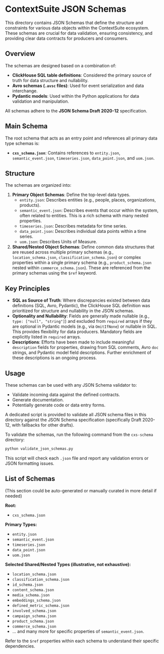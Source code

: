 # ContextSuite JSON Schemas

This directory contains JSON Schemas that define the structure and constraints for various data objects within the ContextSuite ecosystem. These schemas are crucial for data validation, ensuring consistency, and providing clear data contracts for producers and consumers.

## Overview

The schemas are designed based on a combination of:
-   **ClickHouse SQL table definitions**: Considered the primary source of truth for data structure and nullability.
-   **Avro schemas (`.avsc` files)**: Used for event serialization and data interchange.
-   **Pydantic models**: Used within the Python applications for data validation and manipulation.

All schemas adhere to the **JSON Schema Draft 2020-12** specification.

## Main Schema

The root schema that acts as an entry point and references all primary data type schemas is:
-   **`cxs_schema.json`**: Contains references to `entity.json`, `semantic_event.json`, `timeseries.json`, `data_point.json`, and `uom.json`.

## Structure

The schemas are organized into:
1.  **Primary Object Schemas**: Define the top-level data types.
    *   `entity.json`: Describes entities (e.g., people, places, organizations, products).
    *   `semantic_event.json`: Describes events that occur within the system, often related to entities. This is a rich schema with many nested properties.
    *   `timeseries.json`: Describes metadata for time series.
    *   `data_point.json`: Describes individual data points within a time series.
    *   `uom.json`: Describes Units of Measure.
2.  **Shared/Nested Object Schemas**: Define common data structures that are reused across multiple primary schemas (e.g., `location_schema.json`, `classification_schema.json`) or complex properties within a single primary schema (e.g., `product_schema.json` nested within `commerce_schema.json`). These are referenced from the primary schemas using the `$ref` keyword.

## Key Principles

-   **SQL as Source of Truth**: Where discrepancies existed between data definitions (SQL, Avro, Pydantic), the ClickHouse SQL definition was prioritized for structure and nullability in the JSON schemas.
-   **Optionality and Nullability**: Fields are generally made nullable (e.g., `type: ["null", "string"]`) and excluded from `required` arrays if they are optional in Pydantic models (e.g., via `OmitIfNone`) or nullable in SQL. This provides flexibility for data producers. Mandatory fields are explicitly listed in `required` arrays.
-   **Descriptions**: Efforts have been made to include meaningful `description` fields for properties, drawing from SQL comments, Avro `doc` strings, and Pydantic model field descriptions. Further enrichment of these descriptions is an ongoing process.

## Usage

These schemas can be used with any JSON Schema validator to:
-   Validate incoming data against the defined contracts.
-   Generate documentation.
-   Potentially generate code or data entry forms.

A dedicated script is provided to validate all JSON schema files in this directory against the JSON Schema specification (specifically Draft 2020-12, with fallbacks for other drafts).

To validate the schemas, run the following command from the `cxs-schema` directory:

```bash
python validate_json_schemas.py
```
This script will check each `.json` file and report any validation errors or JSON formatting issues.

## List of Schemas

(This section could be auto-generated or manually curated in more detail if needed)

**Root:**
- `cxs_schema.json`

**Primary Types:**
- `entity.json`
- `semantic_event.json`
- `timeseries.json`
- `data_point.json`
- `uom.json`

**Selected Shared/Nested Types (illustrative, not exhaustive):**
- `location_schema.json`
- `classification_schema.json`
- `id_schema.json`
- `content_schema.json`
- `media_schema.json`
- `embeddings_schema.json`
- `defined_metric_schema.json`
- `involved_schema.json`
- `campaign_schema.json`
- `product_schema.json`
- `commerce_schema.json`
- ... and many more for specific properties of `semantic_event.json`.

Refer to the `$ref` properties within each schema to understand their specific dependencies.
